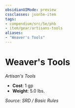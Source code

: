 ```yaml
---
obsidianUIMode: preview
cssclasses: json5e-item
tags:
- compendium/src/5e/phb
- item/gear/artisans-tools
aliases: 
- "Weaver's Tools"
---
```

# Weaver's Tools
*Artisan's Tools*  

- **Cost**: 1 gp
- **Weight**: 5.0 lbs.

*Source: SRD / Basic Rules*